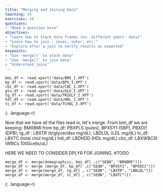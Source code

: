 ```yaml
---
title: "Merging and Joining Data"
teaching: 45
exercises: 10
questions:
- "Need a question here"
objectives:
- "Learn how to stack data frames (ex. different years' data)"
- "Learn how to join - inner, outer, etc."
- "Explore after a join to verify results as expected"
keypoints:
- "Use `merge()` to stack data"
- "Use `merge()` to join data"
- "Understand joins"
---
```


~~~
bmi_df <- read.xport('data/BMX_I.XPT') 
bp_df <- read.xport('data/BPX_I.XPT')
cbc_df <- read.xport('data/CBC_I.XPT')
glu_df <- read.xport('data/GLU_I.XPT')
tg_df <- read.xport('data/TRIGLY_I.XPT')
hdl_df <- read.xport('data/HDL_I.XPT')
tc_df <- read.xport('data/TCHOL_I.XPT')
~~~
{: .language-r}

Now that we have all the files read in, let's merge.
From bmi_df we are keeping: BMXBMI
from bp_df: PBXPLS (pules), BPXSY1 (SBP), PBXDI1 (DPB),
tg_df : LBXTR (triglycerides mg/dL), LBDLDL (LDL mg/dL)
tc_df: LBXTC (total chol mg/dL)
hdl_df: LBDHDD (HDL mg/dL)
cbc_df: LBXWBCSI (WBCs 1000cells/uL)

HERE WE NEED TO CONSIDER DPLYR FOR JOINING. #TODO
~~~
merge_df <- merge(demographics, bmi_df[ ,c("SEQN", "BMXBMI")])
merge_df <- merge (merge_df, bp_df[ ,c("SEQN", "BPXSY1", "BPXDI1")])
merge_df <- merge(merge_df, tg_df[ , c("SEQN", "LBXTR", "LBDLDL")])
merge_df <- merge(merge_df, tc_df[ , c("SEQN", "LBXTC")])
~~~
{: .language-r}